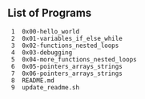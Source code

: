 ## List of Programs

     1	0x00-hello_world
     2	0x01-variables_if_else_while
     3	0x02-functions_nested_loops
     4	0x03-debugging
     5	0x04-more_functions_nested_loops
     6	0x05-pointers_arrays_strings
     7	0x06-pointers_arrays_strings
     8	README.md
     9	update_readme.sh
